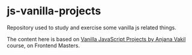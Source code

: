 # js-vanilla-projects
Repository used to study and exercise some vanilla js related things. 

The content here is based on [Vanilla JavaScript Projects by Anjana Vakil](https://frontendmasters.com/courses/javascript-projects/) course, on Frontend Masters. 

